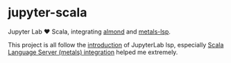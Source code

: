# jupyter-scala

Jupyter Lab ❤️ Scala, integrating [almond](https://almond.sh/) and [metals-lsp](https://scalameta.org/metals/).

This project is all follow the [introduction](https://jupyterlab-lsp.readthedocs.io/en/latest/Installation.html) of JupyterLab lsp, especially [Scala Language Server (metals) integration](https://jupyterlab-lsp.readthedocs.io/en/latest/Configuring.html#example-scala-language-server-metals-integration) helped me extremely.

